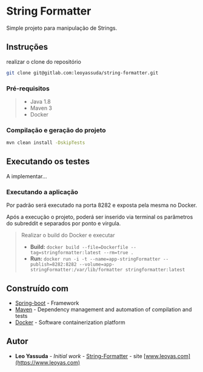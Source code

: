 # String Formatter

Simple projeto para manipulação de Strings.

## Instruções

realizar o clone do repositório
```bash
git clone git@gitlab.com:leoyassuda/string-formatter.git
``` 

### Pré-requisitos

> - Java 1.8
> - Maven 3
> - Docker 


### Compilação e geração do projeto

```bash
mvn clean install -DskipTests
```

## Executando os testes

A implementar...

### Executando a aplicação

Por padrão será executado na porta 8282 e exposta pela mesma no Docker.

Após a execução o projeto, poderá ser inserido via terminal os parâmetros do subreddit e separados por ponto e virgula.

> Realizar o build do Docker e executar 
> - **Build:** `docker build --file=Dockerfile --tag=stringformatter:latest --rm=true .` 
> - **Run:** `docker run -i -t --name=app-stringFormatter --publish=8282:8282 --volume=app-stringFormatter:/var/lib/formatter stringformatter:latest` 
> 

## Construído com

* [Spring-boot](https://projects.spring.io/spring-boot/) - Framework
* [Maven](https://maven.apache.org/) - Dependency management and automation of compilation and tests 
* [Docker](https://www.docker.com/) - Software containerization platform 

## Autor

* **Leo Yassuda** - *Initial work* - [String-Formatter](https://gitlab.com/leoyassuda/string-formatter) - site [www.leoyas.com](https://www.leoyas.com)
